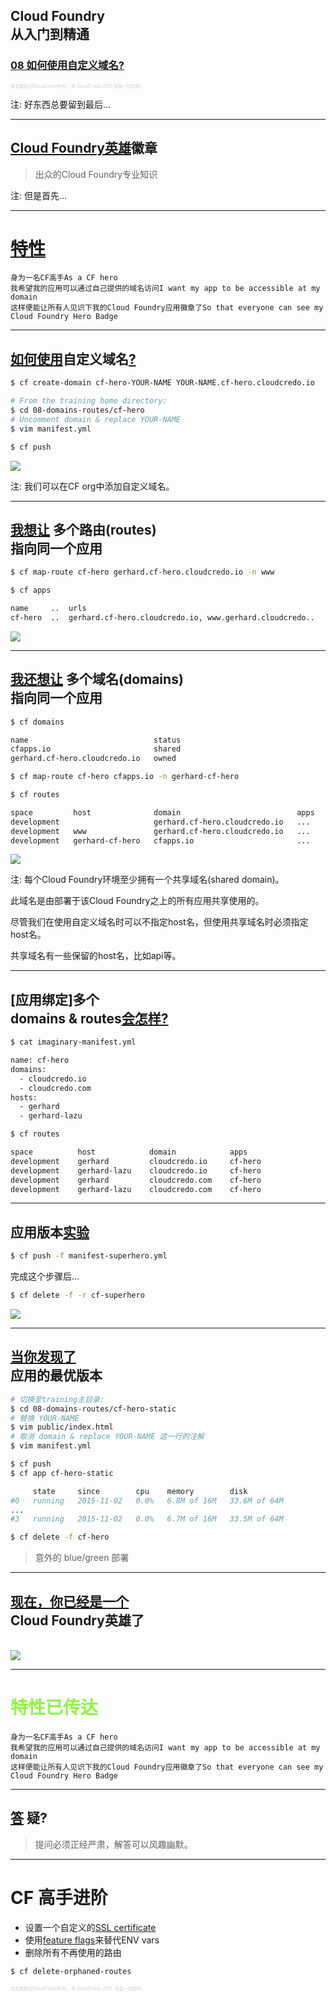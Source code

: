 ## Cloud Foundry <br />从入门到精通
### [08 如何使用自定义域名?](#/0)

<p style="font-size: 50%; opacity: 0.2;">
  本文版权归CloudCredo所有。 &copy; CloudCredo 2015.保留一切权利。
</p>

注:
  好东西总要留到最后...

---

## [Cloud Foundry英雄](#/2)徽章

> 出众的Cloud Foundry专业知识

注:
  但是首先...

---


# [特性](#/2)

```nohighlight
身为一名CF高手As a CF hero
我希望我的应用可以通过自己提供的域名访问I want my app to be accessible at my domain
这样便能让所有人见识下我的Cloud Foundry应用徽章了So that everyone can see my Cloud Foundry Hero Badge
```

---

## [如何使用](#/3)自定义域名[?](#/3)

```bash
$ cf create-domain cf-hero-YOUR-NAME YOUR-NAME.cf-hero.cloudcredo.io
```

```bash
# From the training home directory:
$ cd 08-domains-routes/cf-hero
# Uncomment domain & replace YOUR-NAME
$ vim manifest.yml
```

```bash
$ cf push
```

<img src="images/cf-hero.png" style="background:none; border:none; box-shadow:none;" />

注:
  我们可以在CF org中添加自定义域名。

---

## [我想让](#/4) 多个路由(routes) <br />指向同一个应用

```bash
$ cf map-route cf-hero gerhard.cf-hero.cloudcredo.io -n www
```

```bash
$ cf apps

name     ..  urls
cf-hero  ..  gerhard.cf-hero.cloudcredo.io, www.gerhard.cloudcredo..
```

<img src="images/www-cf-hero.png" style="background:none; border:none; box-shadow:none;" />

---

## [我还想让](#/5) 多个域名(domains) <br />指向同一个应用

```bash
$ cf domains

name                            status
cfapps.io                       shared
gerhard.cf-hero.cloudcredo.io   owned
```

```bash
$ cf map-route cf-hero cfapps.io -n gerhard-cf-hero
```

```bash
$ cf routes

space         host              domain                          apps
development                     gerhard.cf-hero.cloudcredo.io   ...
development   www               gerhard.cf-hero.cloudcredo.io   ...
development   gerhard-cf-hero   cfapps.io                       ...
```

<img src="images/cfapps-cf-hero.png" style="background:none; border:none; box-shadow:none;" />

注:
  每个Cloud Foundry环境至少拥有一个共享域名(shared domain)。

  此域名是由部署于该Cloud Foundry之上的所有应用共享使用的。

  尽管我们在使用自定义域名时可以不指定host名，但使用共享域名时必须指定host名。

  共享域名有一些保留的host名，比如api等。

---

## [应用绑定]多个 <br />domains &amp; routes[会怎样?](#/6)

```bash
$ cat imaginary-manifest.yml

name: cf-hero
domains:
  - cloudcredo.io
  - cloudcredo.com
hosts:
  - gerhard
  - gerhard-lazu
```

```bash
$ cf routes

space          host            domain            apps
development    gerhard         cloudcredo.io     cf-hero
development    gerhard-lazu    cloudcredo.io     cf-hero
development    gerhard         cloudcredo.com    cf-hero
development    gerhard-lazu    cloudcredo.com    cf-hero
```

---

## 应用版本[实验](#/7)

```bash
$ cf push -f manifest-superhero.yml
```

完成这个步骤后...

```bash
$ cf delete -f -r cf-superhero
```

<img src="images/cf-superhero.png" style="background:none; border:none; box-shadow:none;" />

---

## [当你发现了](#/8) <br />应用的最优版本

```bash
# 切换至training主目录:
$ cd 08-domains-routes/cf-hero-static
# 替换 YOUR-NAME
$ vim public/index.html
# 取消 domain & replace YOUR-NAME 这一行的注解
$ vim manifest.yml
```

```bash
$ cf push
$ cf app cf-hero-static

     state     since        cpu    memory        disk
#0   running   2015-11-02   0.0%   6.8M of 16M   33.6M of 64M
...
#3   running   2015-11-02   0.0%   6.7M of 16M   33.5M of 64M
```

```bash
$ cf delete -f cf-hero
```

> 意外的 blue/green 部署

---

## [现在，你已经是一个](#/9) <br />Cloud Foundry英雄了

<br />

<img src="images/cf-hero-static.png" style="background:none; border:none; box-shadow:none;" />

---

# <span style="color: #8FF541;">特性已传达</span>

```nohighlight
身为一名CF高手As a CF hero
我希望我的应用可以通过自己提供的域名访问I want my app to be accessible at my domain
这样便能让所有人见识下我的Cloud Foundry应用徽章了So that everyone can see my Cloud Foundry Hero Badge
```

---

## [答](#/11) 疑?

> 提问必须正经严肃，解答可以风趣幽默。

---

# CF 高手进阶

  * 设置一个自定义的[SSL certificate](http://www.selfsignedcertificate.com/)
  * 使用[feature flags](https://docs.cloudfoundry.org/adminguide/listing-feature-flags.html)来替代ENV vars
  * 删除所有不再使用的路由

```bash
$ cf delete-orphaned-routes
```

<p style="font-size: 50%; opacity: 0.2;">
  本文版权归CloudCredo所有。 &copy; CloudCredo 2015. 保留一切权利。
</p>
